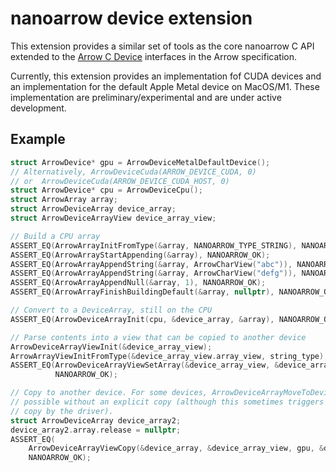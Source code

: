 
# nanoarrow device extension

This extension provides a similar set of tools as the core nanoarrow C API
extended to the
[Arrow C Device](https://arrow.apache.org/docs/dev/format/CDeviceDataInterface.html)
interfaces in the Arrow specification.

Currently, this extension provides an implementation fof CUDA devices
and an implementation for the default Apple Metal device on MacOS/M1.
These implementation are preliminary/experimental and are under active
development.

## Example

```c
struct ArrowDevice* gpu = ArrowDeviceMetalDefaultDevice();
// Alternatively, ArrowDeviceCuda(ARROW_DEVICE_CUDA, 0)
// or  ArrowDeviceCuda(ARROW_DEVICE_CUDA_HOST, 0)
struct ArrowDevice* cpu = ArrowDeviceCpu();
struct ArrowArray array;
struct ArrowDeviceArray device_array;
struct ArrowDeviceArrayView device_array_view;

// Build a CPU array
ASSERT_EQ(ArrowArrayInitFromType(&array, NANOARROW_TYPE_STRING), NANOARROW_OK);
ASSERT_EQ(ArrowArrayStartAppending(&array), NANOARROW_OK);
ASSERT_EQ(ArrowArrayAppendString(&array, ArrowCharView("abc")), NANOARROW_OK);
ASSERT_EQ(ArrowArrayAppendString(&array, ArrowCharView("defg")), NANOARROW_OK);
ASSERT_EQ(ArrowArrayAppendNull(&array, 1), NANOARROW_OK);
ASSERT_EQ(ArrowArrayFinishBuildingDefault(&array, nullptr), NANOARROW_OK);

// Convert to a DeviceArray, still on the CPU
ASSERT_EQ(ArrowDeviceArrayInit(cpu, &device_array, &array), NANOARROW_OK);

// Parse contents into a view that can be copied to another device
ArrowDeviceArrayViewInit(&device_array_view);
ArrowArrayViewInitFromType(&device_array_view.array_view, string_type);
ASSERT_EQ(ArrowDeviceArrayViewSetArray(&device_array_view, &device_array, nullptr),
          NANOARROW_OK);

// Copy to another device. For some devices, ArrowDeviceArrayMoveToDevice() is
// possible without an explicit copy (although this sometimes triggers an implicit
// copy by the driver).
struct ArrowDeviceArray device_array2;
device_array2.array.release = nullptr;
ASSERT_EQ(
    ArrowDeviceArrayViewCopy(&device_array, &device_array_view, gpu, &device_array2),
    NANOARROW_OK);
```
